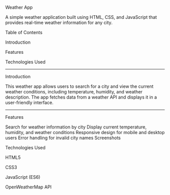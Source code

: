 Weather App



A simple weather application built using HTML, CSS, and JavaScript that provides real-time weather information for any city.

Table of Contents

Introduction

Features

Technologies Used

<hr>


Introduction

This weather app allows users to search for a city and view the current weather conditions, including temperature, humidity, and weather description. The app fetches data from a weather API and displays it in a user-friendly interface.
<hr>


Features



Search for weather information by city
Display current temperature, humidity, and weather conditions
Responsive design for mobile and desktop users
Error handling for invalid city names
Screenshots

Technologies Used

HTML5

CSS3

JavaScript (ES6)

OpenWeatherMap API
